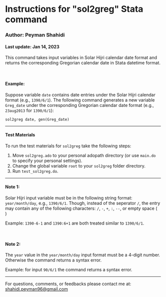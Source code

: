 # Instructions for "sol2greg" Stata command 
### Author: Peyman Shahidi
#### Last update: Jan 14, 2023


This command takes input variables in Solar Hijri calendar date format and returns
the corresponding Gregorian calendar date in Stata datetime format.

<br>

#### Example: 
Suppose variable `date` contains date entries under the Solar Hijri calendar format (e.g., `1390/6/1`). The following command generates a new variable `Greg_date` under the corresponding Gregorian calendar date format (e.g., `23aug2013` for `1390/6/1`):

```
sol2greg date, gen(Greg_date)
```

*******************************************************************************
#### Test Materials 
To run the test materials for `sol2greg` take the following steps:
1. Move `sol2greg.ado` to your personal adopath directory (or use `main.do` to specify your personal settings).
2. Change the global variable `root` to your `sol2greg` folder directory.
3. Run `test_sol2greg.do`.


*******************************************************************************
#### Note 1: 
Solar Hijri input variable must be in the following string format:
`year/month/day`, e.g., `1390/6/1`. Though, instead of the seperator `/`, the entry may contain any of the following characters: `/`, `-`, `+`, `:`,  `--`, or empty space (` `)

Example: `1390-6-1` and `1390:6+1` are both treated similar to `1390/6/1`.

<br>

#### Note 2:
The `year` value in the `year/month/day` input format must be a 4-digit number. Otherwise the command returns a syntax error. 

Example: for input `90/6/1` the command returns a syntax error.


*******************************************************************************

For questions, comments, or feedbacks please contact me at: shahidi.peyman96@gmail.com 
